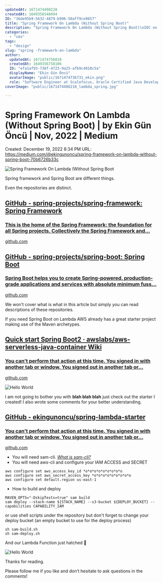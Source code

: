 ```yaml
---
updatedAt: 1671474490228
createdAt: 1649356548494
ID: "36de95b9-5632-4879-b996-50aff9ce9857"
title: "Spring Framework On Lambda (Without Spring Boot)"
description: "Spring Framework On Lambda (Without Spring Boot)\nIOC on lambda"
categories:
  - "cms"
tags:
  - "design"
slug: "spring -framework-on-lambda"
author:
  updatedAt: 1671474756018
  createdAt: 1649356758106
  ID: "efa1af93-736f-4723-9a25-afb9c4010c5a"
  displayName: "Ekin Gün Öncü"
  avatarImage: "public/1671474736731_ekin.png"
  role: "Software Engineer at Scalefocus, Oracle Certified Java Developer, AWS Certified Developer"
coverImage: "public/1671474486210_lambda_spring.jpg"

---
```

# Spring Framework On Lambda (Without Spring Boot) | by Ekin Gün Öncü | Nov, 2022 | Medium

Created: December 19, 2022 8:34 PM
URL: https://medium.com/@ekingunoncu/spring-framework-on-lambda-without-spring-boot-70b6726b33c

![Spring Framework On Lambda (Without Spring Boot](https://s3.eu-central-1.amazonaws.com/1ek.in.images/lambda_spring.jpg)

Spring framework and Spring Boot are different things.

Even the repositories are distinct.

## [GitHub - spring-projects/spring-framework: Spring Framework](https://github.com/spring-projects/spring-framework)

### [This is the home of the Spring Framework: the foundation for all Spring projects. Collectively the Spring Framework and…](https://github.com/spring-projects/spring-framework)

[github.com](https://github.com/spring-projects/spring-framework)

## [GitHub - spring-projects/spring-boot: Spring Boot](https://github.com/spring-projects/spring-boot)

### [Spring Boot helps you to create Spring-powered, production-grade applications and services with absolute minimum fuss…](https://github.com/spring-projects/spring-boot)

[github.com](https://github.com/spring-projects/spring-boot)

We won’t cover what is what in this article but simply you can read descriptions of these repositories.

If you need Spring Boot on Lambda AWS already has a great starter project making use of the Maven archetypes.

## [Quick start Spring Boot2 · awslabs/aws-serverless-java-container Wiki](https://github.com/awslabs/aws-serverless-java-container/wiki/Quick-start---Spring-Boot2)

### [You can't perform that action at this time. You signed in with another tab or window. You signed out in another tab or…](https://github.com/awslabs/aws-serverless-java-container/wiki/Quick-start---Spring-Boot2)

[github.com](https://github.com/awslabs/aws-serverless-java-container/wiki/Quick-start---Spring-Boot2)

![Hello World](https://s3.eu-central-1.amazonaws.com/1ek.in.images/ref.gif)

I am not going to bother you with **blah blah blah** just check out the starter I created! I also wrote some comments for your better understanding.

## [GitHub - ekingunoncu/spring-lambda-starter](https://github.com/ekingunoncu/spring-lambda-starter)

### [You can't perform that action at this time. You signed in with another tab or window. You signed out in another tab or…](https://github.com/ekingunoncu/spring-lambda-starter)

[github.com](https://github.com/ekingunoncu/spring-lambda-starter)

- You will need sam-cli. *[What is sam-cli?](https://aws.amazon.com/tr/serverless/aws-sam/#:~:text=The%20AWS%20Serverless%20Application%20Model,and%20model%20it%20using%20YAML.)*
- You will need aws-cli and configure your IAM ACCESS and SECRET

```
aws configure set aws_access_key_id *o*o*o*o*o*o*o*o*o
aws configure set aws_secret_access_key *o*o*o*o*o*o*o*o*o
aws configure set default.region us-east-1
```

- How to build and deploy

```
MAVEN_OPTS="-DskipTests=true" sam build
sam deploy --stack-name ${STACK_NAME} --s3-bucket ${DEPLOY_BUCKET} --capabilities CAPABILITY_IAM
```

or use shell scripts under the repository but don't forget to change your deploy bucket (an empty bucket to use for the deploy process)

```
sh sam-build.sh
sh sam-deploy.sh
```

And our Lambda Function just hatched 🐣

![Hello World](https://s3.eu-central-1.amazonaws.com/1ek.in.images/hello_world.png)

Thanks for reading.

Please follow me if you like and don’t hesitate to ask questions in the comments!
